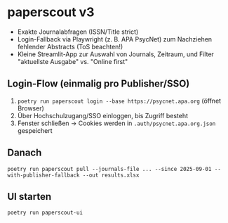 # paperscout v3

- Exakte Journalabfragen (ISSN/Title strict)
- Login-Fallback via Playwright (z. B. APA PsycNet) zum Nachziehen fehlender Abstracts (ToS beachten!)
- Kleine Streamlit-App zur Auswahl von Journals, Zeitraum, und Filter "aktuellste Ausgabe" vs. "Online first"

## Login-Flow (einmalig pro Publisher/SSO)
1) `poetry run paperscout login --base https://psycnet.apa.org` (öffnet Browser)
2) Über Hochschulzugang/SSO einloggen, bis Zugriff besteht
3) Fenster schließen → Cookies werden in `.auth/psycnet.apa.org.json` gespeichert

## Danach
`poetry run paperscout pull --journals-file ... --since 2025-09-01 --with-publisher-fallback --out results.xlsx`

## UI starten
`poetry run paperscout-ui`
